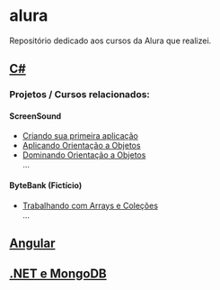 # alura
Repositório dedicado aos cursos da Alura que realizei.


## <a href="https://github.com/lean-dro/alura-pde/tree/C%23">C#</a>
### Projetos / Cursos relacionados:

#### ScreenSound
<ul>
  <li><a href="https://github.com/lean-dro/alura-pde/tree/C%23/PrimeiroProjeto">Criando sua primeira aplicação</a></li>
  <li> <a href="https://github.com/lean-dro/alura-pde/tree/C%23/SegundoProjetoPOO">Aplicando Orientação a Objetos</a></li>
  <li> <a href="https://github.com/lean-dro/alura-pde/tree/C%23/TerceiroProjetoDominandoPOO">Dominando Orientação a Objetos</a></li>
  ...
</ul>

#### ByteBank (Fictício)
<ul>
  <li> <a href="https://github.com/lean-dro/alura-pde/tree/C%23/ArraysEColecoes">Trabalhando com Arrays e Coleções</a></li>
  ...
</ul>

## <a href="https://github.com/lean-dro/alura-pde/tree/Angular">Angular</a>

## <a href="https://github.com/lean-dro/alura-pde/tree/dotNet-%26-MongoDB">.NET e MongoDB</a>
